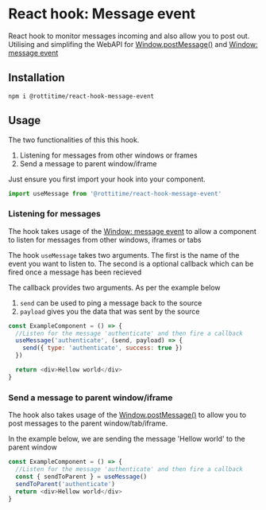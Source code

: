 # React hook: Message event

React hook to monitor messages incoming and also allow you to post out.
Utilising and simplifing the WebAPI for [Window.postMessage()](https://developer.mozilla.org/en-US/docs/Web/API/Window/postMessage) and [Window: message event](https://developer.mozilla.org/en-US/docs/Web/API/Window/message_event)

## Installation

```
npm i @rottitime/react-hook-message-event
```

## Usage

The two functionalities of this this hook.

1. Listening for messages from other windows or frames
2. Send a message to parent window/iframe

Just ensure you first import your hook into your component.

```js
import useMessage from '@rottitime/react-hook-message-event'
```

### Listening for messages

The hook takes usage of the [Window: message event](https://developer.mozilla.org/en-US/docs/Web/API/Window/message_event) to allow a component to listen for messages from other windows, iframes or tabs

The hook `useMessage` takes two arguments. The first is the name of the event you want to listen to. The second is a optional callback which can be fired once a message has been recieved

The callback provides two arguments. As per the example below

1. `send` can be used to ping a message back to the source
2. `payload` gives you the data that was sent by the source

```js
const ExampleComponent = () => {
  //Listen for the message 'authenticate' and then fire a callback
  useMessage('authenticate', (send, payload) => {
    send({ type: 'authenticate', success: true })
  })

  return <div>Hellow world</div>
}
```

### Send a message to parent window/iframe

The hook also takes usage of the [Window.postMessage()](https://developer.mozilla.org/en-US/docs/Web/API/Window/postMessage) to allow you to post messages to the parent window/tab/iframe.

In the example below, we are sending the message 'Hellow world' to the parent window

```js
const ExampleComponent = () => {
  //Listen for the message 'authenticate' and then fire a callback
  const { sendToParent } = useMessage()
  sendToParent('authenticate')
  return <div>Hellow world</div>
}
```
